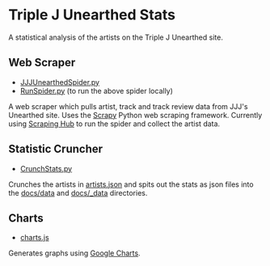 # Triple J Unearthed Stats

A statistical analysis of the artists on the Triple J Unearthed site.

## Web Scraper
- [JJJUnearthedSpider.py](JJJUnearthed/spiders/JJJUnearthedSpider.py)
- [RunSpider.py](RunSpider.py) (to run the above spider locally)

A web scraper which pulls artist, track and track review data from JJJ's Unearthed site. Uses the [Scrapy](https://scrapy.org) Python web scraping framework. Currently using [Scraping Hub](https://scrapinghub.com/) to run the spider and collect the artist data.

## Statistic Cruncher
- [CrunchStats.py](CrunchStats.py)

Crunches the artists in [artists.json](artists.json) and spits out the stats as json files into the [docs/data](docs/data) and [docs/_data](docs/_data) directories.

## Charts
- [charts.js](docs/scripts/charts.js)

Generates graphs using [Google Charts](https://developers.google.com/chart/).
